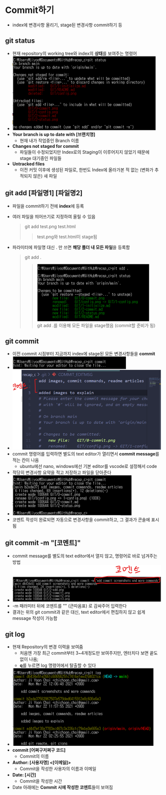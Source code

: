 # Commit하기

- index에 변경사항 올리기, stage된 변경사항 commit하기 등

## git status

- 현재 repository의 working tree와 index의 **상태**를 보여주는 명령어
- ![status](2-status.png)
- **Your branch is up to date with [브랜치명]**
  - 현재 내가 작업중인 Branch 이름
- **Changes not staged for commit**
  - 파일들이 수정되었지만 Index로의 Staging이 이루어지지 않았기 때문에 stage 대기중인 파일들
- **Untracked files**
  - 이전 커밋 이후에 생성된 파일로, 한번도 Index에 올라가본 적 없는 (변화가 추적되지 않은) 새 파일

## git add [파일명1] [파일명2]

- 파일을 commit하기 전에 **index**에 등록
- 여러 파일을 띄어쓰기로 지정하여 올릴 수 있음
  > git add test.png test.html
  >
  > > test.png와 test.html이 stage됨
- 파라미터에 파일명 대신 . 만 쓰면 **해당 폴더 내 모든 파일**을 등록함

  > git add .
  >
  > > ![add](2-add.png)  
  > > git add .를 이용해 모든 파일을 stage했음 (commit할 준비가 됨)

## git commit

- 이전 commit 시점부터 지금까지 index에 stage된 모든 변경사항들을 **commit**
- ![commit1](2-commit1.png)
- ![commit2](2-commit2.png)
- commit 명령어를 입력하면 별도의 text editor가 열리면서 **commit message**를 적는 칸이 나옴
  - ubuntu에선 nano, windows에선 기본 editor를 vscode로 설정해서 code
- 적당히 변경사항 요약을 적고 저장하고 파일을 닫아준다
- ![commit3](2-commit3.png)
- 코멘트 작성이 완료되면 자동으로 변경사항을 commit하고, 그 결과가 콘솔에 표시됨

## git commit -m "[코멘트]"

- commit message를 별도의 text editor에서 열지 않고, 명령어로 바로 넘겨주는 방법
- ![commit4](2-commit4.png)
- -m 패러미터 뒤에 코멘트를 "" (큰따옴표) 로 감싸주어 입력한다
- 결과는 위의 git commit과 같은 대신, text editor에서 편집하지 않고 쉽게 message 작성이 가능함

## git log

- 현재 Repository의 변경 이력을 보여줌
  - 처음엔 가장 최근 commit부터 3~4개정도만 보여주지만, 엔터치다 보면 끝도없이 나옴;
  - **q**를 누르면 log 명령어에서 탈출할 수 있다
- ![log](2-log.png)
- **commit [어쩌구저쩌구 코드]**
  - Commit의 이름
- **Author: [사용자명] <[이메일]>**
  - Commit을 작성한 사용자의 이름과 이메일
- **Date: [시간]**
  - Commit을 작성한 시간
- Date 아래에는 **Commit 시에 작성한 코멘트**들이 보여짐
